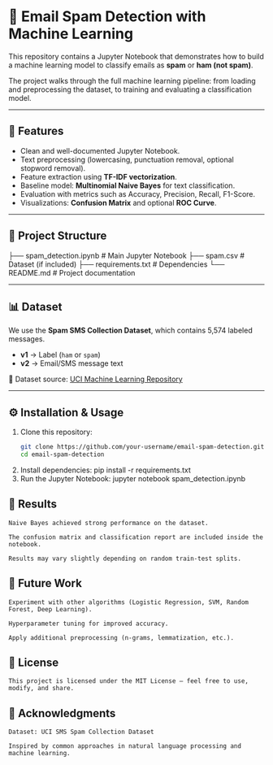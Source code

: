 # 📧 Email Spam Detection with Machine Learning  

This repository contains a Jupyter Notebook that demonstrates how to build a machine learning model to classify emails as **spam** or **ham (not spam)**.  

The project walks through the full machine learning pipeline: from loading and preprocessing the dataset, to training and evaluating a classification model.  

---

## 🚀 Features
- Clean and well-documented Jupyter Notebook.  
- Text preprocessing (lowercasing, punctuation removal, optional stopword removal).  
- Feature extraction using **TF-IDF vectorization**.  
- Baseline model: **Multinomial Naive Bayes** for text classification.  
- Evaluation with metrics such as Accuracy, Precision, Recall, F1-Score.  
- Visualizations: **Confusion Matrix** and optional **ROC Curve**.  

---

## 📂 Project Structure
├── spam_detection.ipynb # Main Jupyter Notebook
├── spam.csv # Dataset (if included)
├── requirements.txt # Dependencies
└── README.md # Project documentation

---

## 📊 Dataset
We use the **Spam SMS Collection Dataset**, which contains 5,574 labeled messages.  

- **v1** → Label (`ham` or `spam`)  
- **v2** → Email/SMS message text  

📌 Dataset source: [UCI Machine Learning Repository](https://archive.ics.uci.edu/ml/datasets/SMS+Spam+Collection)  

---

## ⚙️ Installation & Usage

1. Clone this repository:
   ```bash
   git clone https://github.com/your-username/email-spam-detection.git
   cd email-spam-detection
2. Install dependencies:
    pip install -r requirements.txt
3. Run the Jupyter Notebook:
    jupyter notebook spam_detection.ipynb
   
## 🧪 Results

    Naive Bayes achieved strong performance on the dataset.
    
    The confusion matrix and classification report are included inside the notebook.
    
    Results may vary slightly depending on random train-test splits.
## 🔮 Future Work
    
    Experiment with other algorithms (Logistic Regression, SVM, Random Forest, Deep Learning).
    
    Hyperparameter tuning for improved accuracy.
    
    Apply additional preprocessing (n-grams, lemmatization, etc.).
## 📜 License

    This project is licensed under the MIT License — feel free to use, modify, and share.
## 🙌 Acknowledgments

    Dataset: UCI SMS Spam Collection Dataset
    
    Inspired by common approaches in natural language processing and machine learning.